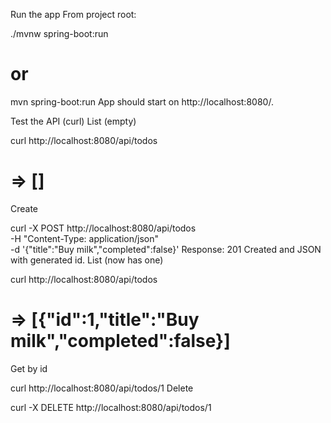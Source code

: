 Run the app
From project root:

./mvnw spring-boot:run
# or
mvn spring-boot:run
App should start on http://localhost:8080/.



Test the API (curl)
List (empty)

curl http://localhost:8080/api/todos
# => []
Create

curl -X POST http://localhost:8080/api/todos \
  -H "Content-Type: application/json" \
  -d '{"title":"Buy milk","completed":false}'
Response: 201 Created and JSON with generated id.
List (now has one)

curl http://localhost:8080/api/todos
# => [{"id":1,"title":"Buy milk","completed":false}]
Get by id

curl http://localhost:8080/api/todos/1
Delete

curl -X DELETE http://localhost:8080/api/todos/1
